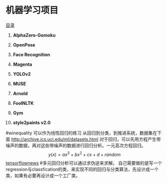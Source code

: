 # 机器学习项目

[目录](https://blog.csdn.net/Mbx8X9u/article/details/78994015)

1. **AlphaZero-Gomoku**

2. **OpenPose**

3. **Face Recognition**

4. **Magenta**

5. **YOLOv2**

6. **MUSE**

7. **Arnold**

8. **FoolNLTK**

9. **Gym**

10. **style2paints v2.0**

#winequality 可以作为线性回归的练习
从回归到分类，到推进系统，数据集在下面
http://archive.ics.uci.edu/ml/datasets.html
对于回归，可以先用方程产生带噪声的数据，再对这些带噪声的数据进行回归分析。一元高次方程回归。
$$y(x) =ax^3 + bx^2 + cx + d + random$$ 
[tensorflownews](http://www.tensorflownews.com/2018/04/18/intelligent-customer-service/)
#多元回归分析可以通过求伪逆来求解。
自己需要做的是写一个regression与classfication的类，来实现不同的回归与分类算法，先设计成一个类，如果有必要再设计成一个工厂类。





